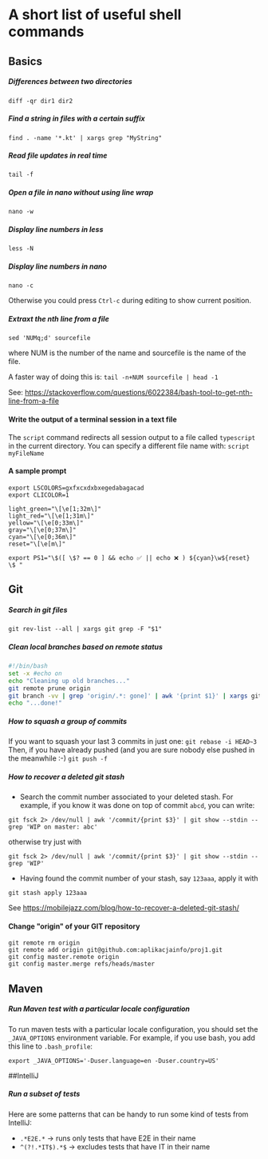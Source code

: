 # A short list of useful shell commands

## Basics

##### Differences between two directories
`diff -qr dir1 dir2`

##### Find a string in files with a certain suffix
`find . -name '*.kt' | xargs grep "MyString"`

##### Read file updates in real time
`tail -f` 

##### Open a file in nano without using line wrap
`nano -w` 

##### Display line numbers in less
`less -N`

##### Display line numbers in nano
`nano -c`

Otherwise you could press `Ctrl-c` during editing to show current position. 

##### Extraxt the nth line from a file
`sed 'NUMq;d' sourcefile`

where NUM is the number of the name and sourcefile is the name of the file.

A faster way of doing this is:
`tail -n+NUM sourcefile | head -1`

See: https://stackoverflow.com/questions/6022384/bash-tool-to-get-nth-line-from-a-file

#### Write the output of a terminal session in a text file
The `script` command redirects all session output to a file called `typescript` in the current directory. 
You can specify a different file name with:
`script myFileName`

#### A sample prompt
```shell
export LSCOLORS=gxfxcxdxbxegedabagacad
export CLICOLOR=1

light_green="\[\e[1;32m\]"
light_red="\[\e[1;31m\]"
yellow="\[\e[0;33m\]"
gray="\[\e[0;37m\]"
cyan="\[\e[0;36m\]"
reset="\[\e[m\]"

export PS1="\$([ \$? == 0 ] && echo ✅ || echo ❌ ) ${cyan}\w${reset} \$ "
```

## Git
##### Search in git files
`git rev-list --all | xargs git grep -F "$1"`

##### Clean local branches based on remote status
```bash
#!/bin/bash
set -x #echo on
echo "Cleaning up old branches..."
git remote prune origin 
git branch -vv | grep 'origin/.*: gone]' | awk '{print $1}' | xargs git branch -d
echo "...done!"
```
##### How to squash a group of commits
If you want to squash your last 3 commits in just one:
`git rebase -i HEAD~3`
Then, if you have already pushed (and you are sure nobody else pushed in the meanwhile :-)
`git push -f`

##### How to recover a deleted git stash
- Search the commit number associated to your deleted stash. For example, if you know it was done on top of commit `abcd`, you can write:

`git fsck 2> /dev/null | awk '/commit/{print $3}' | git show --stdin --grep 'WIP on master: abc'`

otherwise try just with

`git fsck 2> /dev/null | awk '/commit/{print $3}' | git show --stdin --grep 'WIP'`
- Having found the commit number of your stash, say `123aaa`, apply it with

`git stash apply 123aaa`

See https://mobilejazz.com/blog/how-to-recover-a-deleted-git-stash/

#### Change "origin" of your GIT repository 
```
git remote rm origin
git remote add origin git@github.com:aplikacjainfo/proj1.git
git config master.remote origin
git config master.merge refs/heads/master
```

## Maven
##### Run Maven test with a particular locale configuration
To run maven tests with a particular locale configuration, you should set the `_JAVA_OPTIONS` environment variable. 
For example, if you use bash, you add this line to `.bash_profile`:

`export _JAVA_OPTIONS='-Duser.language=en -Duser.country=US'`

##IntelliJ
##### Run a subset of tests
Here are some patterns that can be handy to run some kind of tests from IntelliJ:
* `.*E2E.*` -> runs only tests that have E2E in their name
* `^(?!.*IT$).*$` -> excludes tests that have IT in their name
